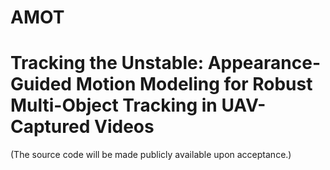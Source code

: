 # AMOT
# Tracking the Unstable: Appearance-Guided Motion Modeling for Robust Multi-Object Tracking in UAV-Captured Videos


(The source code will be made publicly available upon acceptance.)

